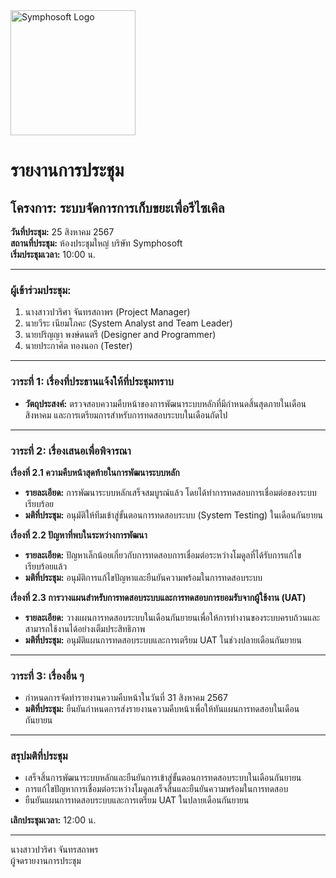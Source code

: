 <img src="https://www.symphosoft.com/logo/symphosoftLogo.png" alt="Symphosoft Logo" width="200"/>

# รายงานการประชุม

## โครงการ: ระบบจัดการการเก็บขยะเพื่อรีไซเคิล  
**วันที่ประชุม:** 25 สิงหาคม 2567  
**สถานที่ประชุม:** ห้องประชุมใหญ่ บริษัท Symphosoft  
**เริ่มประชุมเวลา:** 10:00 น.

---

### ผู้เข้าร่วมประชุม:
1. นางสาวปวริศา จันทรสถาพร (Project Manager)
2. นายวีระ เนียมโภคะ (System Analyst and Team Leader)
3. นายปริญญา พงษ์ดนตรี (Designer and Programmer)
4. นายประกาศิต ทองนอก (Tester)

---

### วาระที่ 1: เรื่องที่ประธานแจ้งให้ที่ประชุมทราบ
- **วัตถุประสงค์:** ตรวจสอบความคืบหน้าของการพัฒนาระบบหลักที่มีกำหนดสิ้นสุดภายในเดือนสิงหาคม และการเตรียมการสำหรับการทดสอบระบบในเดือนถัดไป

---

### วาระที่ 2: เรื่องเสนอเพื่อพิจารณา

**เรื่องที่ 2.1 ความคืบหน้าสุดท้ายในการพัฒนาระบบหลัก**  
- **รายละเอียด:** การพัฒนาระบบหลักเสร็จสมบูรณ์แล้ว โดยได้ทำการทดสอบการเชื่อมต่อของระบบเรียบร้อย
- **มติที่ประชุม:** อนุมัติให้ทีมเข้าสู่ขั้นตอนการทดสอบระบบ (System Testing) ในเดือนกันยายน

**เรื่องที่ 2.2 ปัญหาที่พบในระหว่างการพัฒนา**  
- **รายละเอียด:** ปัญหาเล็กน้อยเกี่ยวกับการทดสอบการเชื่อมต่อระหว่างโมดูลที่ได้รับการแก้ไขเรียบร้อยแล้ว
- **มติที่ประชุม:** อนุมัติการแก้ไขปัญหาและยืนยันความพร้อมในการทดสอบระบบ

**เรื่องที่ 2.3 การวางแผนสำหรับการทดสอบระบบและการทดสอบการยอมรับจากผู้ใช้งาน (UAT)**  
- **รายละเอียด:** วางแผนการทดสอบระบบในเดือนกันยายนเพื่อให้การทำงานของระบบครบถ้วนและสามารถใช้งานได้อย่างเต็มประสิทธิภาพ
- **มติที่ประชุม:** อนุมัติแผนการทดสอบระบบและการเตรียม UAT ในช่วงปลายเดือนกันยายน

---

### วาระที่ 3: เรื่องอื่น ๆ  
- กำหนดการจัดทำรายงานความคืบหน้าในวันที่ 31 สิงหาคม 2567  
- **มติที่ประชุม:** ยืนยันกำหนดการส่งรายงานความคืบหน้าเพื่อให้ทันแผนการทดสอบในเดือนกันยายน

---

### สรุปมติที่ประชุม
- เสร็จสิ้นการพัฒนาระบบหลักและยืนยันการเข้าสู่ขั้นตอนการทดสอบระบบในเดือนกันยายน
- การแก้ไขปัญหาการเชื่อมต่อระหว่างโมดูลเสร็จสิ้นและยืนยันความพร้อมในการทดสอบ
- ยืนยันแผนการทดสอบระบบและการเตรียม UAT ในปลายเดือนกันยายน

**เลิกประชุมเวลา:** 12:00 น.  

---

นางสาวปวริศา จันทรสถาพร  
ผู้จดรายงานการประชุม
